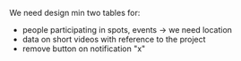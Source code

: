 We need design min two tables for:

- people participating in spots, events -> we need location
- data on short videos with reference to the project
- remove button on notification "x"
